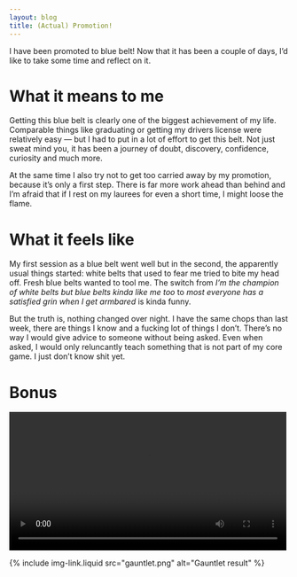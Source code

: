 ```yaml
---
layout: blog
title: (Actual) Promotion!
---
```

I have been promoted to blue belt! Now that it has been a couple of days, I’d like to take some time and reflect on it.

# What it means to me

Getting this blue belt is clearly one of the biggest achievement of my life. Comparable things like graduating or getting my drivers license were relatively easy — but I had to put in a lot of effort to get this belt. Not just sweat mind you, it has been a journey of doubt, discovery, confidence, curiosity and much more.

At the same time I also try not to get too carried away by my promotion, because it’s only a first step. There is far more work ahead than behind and I’m afraid that if I rest on my laurees for even a short time, I might loose the flame.

# What it feels like

My first session as a blue belt went well but in the second, the apparently usual things started: white belts that used to fear me tried to bite my head off. Fresh blue belts wanted to tool me. The switch from *I’m the champion of white belts but blue belts kinda like me too* to *most everyone has a satisfied grin when I get armbared* is kinda funny.

But the truth is, nothing changed over night. I have the same chops than last week, there are things I know and a fucking lot of things I don’t. There’s no way I would give advice to someone without being asked. Even when asked, I would only reluncantly teach something that is not part of my core game. I just don’t know shit yet.

# Bonus

<video controls="controls" width="500px">
	<source src="{{ site.img }}gauntlet.webm" type="video/webm" />
</video>

{% include img-link.liquid src="gauntlet.png" alt="Gauntlet result" %}